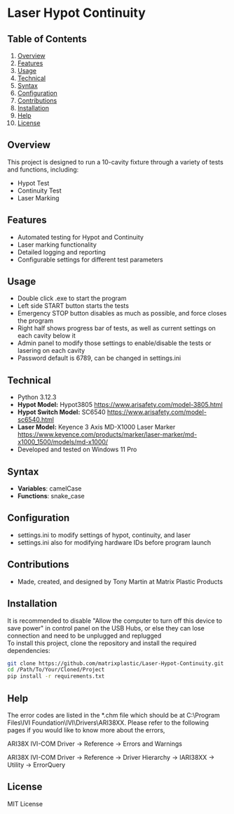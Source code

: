 # Laser Hypot Continuity

## Table of Contents

1. [Overview](#overview)
2. [Features](#features)
3. [Usage](#usage)
4. [Technical](#technical)
5. [Syntax](#syntax)
6. [Configuration](#configuration)
7. [Contributions](#contributions)
8. [Installation](#installation)
9. [Help](#help)
10. [License](#license)

## Overview

This project is designed to run a 10-cavity fixture through a variety of tests and functions, including:

- Hypot Test
- Continuity Test
- Laser Marking

## Features

- Automated testing for Hypot and Continuity
- Laser marking functionality
- Detailed logging and reporting
- Configurable settings for different test parameters

## Usage

- Double click .exe to start the program
- Left side START button starts the tests
- Emergency STOP button disables as much as possible, and force closes the program
- Right half shows progress bar of tests, as well as current settings on each cavity below it
- Admin panel to modify those settings to enable/disable the tests or lasering on each cavity
- Password default is 6789, can be changed in settings.ini

## Technical

- Python 3.12.3
- **Hypot Model:** Hypot3805 <https://www.arisafety.com/model-3805.html>
- **Hypot Switch Model:** SC6540 <https://www.arisafety.com/model-sc6540.html>
- **Laser Model:** Keyence 3 Axis MD-X1000 Laser Marker <https://www.keyence.com/products/marker/laser-marker/md-x1000_1500/models/md-x1000/>
- Developed and tested on Windows 11 Pro

## Syntax

- **Variables**: camelCase
- **Functions**: snake_case

## Configuration

- settings.ini to modify settings of hypot, continuity, and laser
- settings.ini also for modifying hardware IDs before program launch

## Contributions

- Made, created, and designed by Tony Martin at Matrix Plastic Products

## Installation

It is recommended to disable "Allow the computer to turn off this device to save power" in control panel on the USB Hubs, 
or else they can lose connection and need to be unplugged and replugged<br>
To install this project, clone the repository and install the required dependencies:

```sh
git clone https://github.com/matrixplastic/Laser-Hypot-Continuity.git
cd /Path/To/Your/Cloned/Project
pip install -r requirements.txt
```

## Help
The error codes are listed in the *.chm file which should be at C:\Program Files\IVI Foundation\IVI\Drivers\ARI38XX. Please refer to the following pages if you would like to know more about the errors,

ARI38X IVI-COM Driver -> Reference -> Errors and Warnings

ARI38X IVI-COM Driver -> Reference -> Driver Hierarchy -> IARI38XX -> Utility -> ErrorQuery


## License

MIT License
